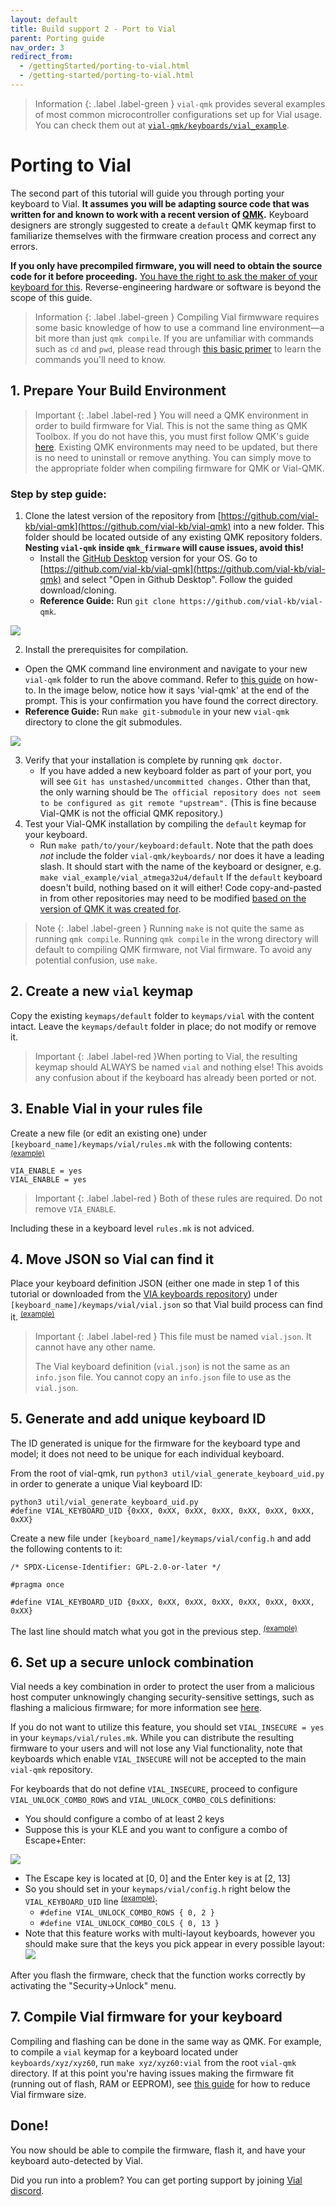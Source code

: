 ```yaml
---
layout: default
title: Build support 2 - Port to Vial
parent: Porting guide
nav_order: 3
redirect_from:
  - /gettingStarted/porting-to-vial.html
  - /getting-started/porting-to-vial.html
---
```


> Information
> {: .label .label-green }
> `vial-qmk` provides several examples of most common microcontroller configurations set up for Vial usage. You can check them out at [`vial-qmk/keyboards/vial_example`](https://github.com/vial-kb/vial-qmk/tree/vial/keyboards/vial_example).

# Porting to Vial

The second part of this tutorial will guide you through porting your keyboard to Vial. **It assumes you will be adapting source code that was written for and known to work with a recent version of [QMK](https://qmk.fm/).** Keyboard designers are strongly suggested to create a `default` QMK keymap first to familiarize themselves with the firmware creation process and correct any errors.

**If you only have precompiled firmware, you will need to obtain the source code for it before proceeding.** [You have the right to ask the maker of your keyboard for this](https://www.gnu.org/licenses/gpl-faq.en.html#ModifiedJustBinary). Reverse-engineering hardware or software is beyond the scope of this guide.

> Information
> {: .label .label-green }
> Compiling Vial firmwware requires some basic knowledge of how to use a command line environment—a bit more than just `qmk compile`. If you are unfamiliar with commands such as `cd` and `pwd`, please read through [this basic primer](https://developer.mozilla.org/en-US/docs/Learn/Tools_and_testing/Understanding_client-side_tools/Command_line#basic_built-in_terminal_commands) to learn the commands you'll need to know.

## 1. Prepare Your Build Environment

> Important
> {: .label .label-red }
> You will need a QMK environment in order to build firmware for Vial. This is not the same thing as QMK Toolbox. If you do not have this, you must first follow QMK's guide [here](https://docs.qmk.fm/#/newbs_getting_started).
> Existing QMK environments may need to be updated, but there is no need to uninstall or remove anything. You can simply move to the appropriate folder when compiling firmware for QMK or Vial-QMK.

### Step by step guide:
1. Clone the latest version of the repository from [https://github.com/vial-kb/vial-qmk](https://github.com/vial-kb/vial-qmk) into a new folder. This folder should be located outside of any existing QMK repository folders. **Nesting `vial-qmk` inside `qmk_firmware` will cause issues, avoid this!**
   - Install the [GitHub Desktop](https://desktop.github.com) version for your OS. Go to [https://github.com/vial-kb/vial-qmk](https://github.com/vial-kb/vial-qmk) and select "Open in Github Desktop". Follow the guided download/cloning.
   - **Reference Guide:** Run `git clone https://github.com/vial-kb/vial-qmk`.

![](../img/open_to_github_desktop.png)

2. Install the prerequisites for compilation.
  - Open the QMK command line environment and navigate to your new `vial-qmk` folder to run the above command. Refer to [this guide](https://developer.mozilla.org/en-US/docs/Learn/Tools_and_testing/Understanding_client-side_tools/Command_line#basic_built-in_terminal_commands) on how-to. In the image below, notice how it says 'vial-qmk' at the end of the prompt. This is your confirmation you have found the correct directory.
   - **Reference Guide:** Run `make git-submodule` in your new `vial-qmk` directory to clone the git submodules.

![](../img/beginner_prompt.png)

3. Verify that your installation is complete by running `qmk doctor`.
   - If you have added a new keyboard folder as part of your port, you will see `Git has unstashed/uncommitted changes.` Other than that, the only warning should be `The official repository does not seem to be configured as git remote "upstream".` (This is fine because Vial-QMK is not the official QMK repository.)
4. Test your Vial-QMK installation by compiling the `default` keymap for your keyboard.
   - Run `make path/to/your/keyboard:default`. Note that the path does *not* include the folder `vial-qmk/keyboards/` nor does it have a leading slash. It should start with the name of the keyboard or designer, e.g. `make vial_example/vial_atmega32u4/default`
     If the `default` keyboard doesn't build, nothing based on it will either! Code copy-and-pasted in from other repositories may need to be modified [based on the version of QMK it was created for](https://docs.qmk.fm/#/breaking_changes?id=what-has-been-included-in-past-breaking-changes).

> Note
> {: .label .label-green }
> Running `make` is not quite the same as running `qmk compile`. Running `qmk compile` in the wrong directory will default to compiling QMK firmware, not Vial firmware. To avoid any potential confusion, use `make`.


## 2. Create a new `vial` keymap

Copy the existing `keymaps/default` folder to `keymaps/vial` with the content intact. Leave the `keymaps/default` folder in place; do not modify or remove it.

> Important
> {: .label .label-red }When porting to Vial, the resulting keymap should ALWAYS be named `vial` and nothing else! This avoids any confusion about if the keyboard has already been ported or not.

## 3. Enable Vial in your rules file

Create a new file (or edit an existing one) under `[keyboard_name]/keymaps/vial/rules.mk` with the following contents:<sup>[(example)](https://github.com/vial-kb/vial-qmk/blob/90f3b0e2e188eccb23ed8a2a690df278a0f1057b/keyboards/vial_example/vial_atmega32u4/keymaps/vial/rules.mk#L2)</sup>

```
VIA_ENABLE = yes
VIAL_ENABLE = yes
```
> Important
> {: .label .label-red }
> Both of these rules are required. Do not remove `VIA_ENABLE`.

Including these in a keyboard level `rules.mk` is not adviced.

## 4. Move JSON so Vial can find it

Place your keyboard definition JSON (either one made in step 1 of this tutorial or downloaded from the [VIA keyboards repository](https://github.com/the-via/keyboards/tree/master/src)) under `[keyboard_name]/keymaps/vial/vial.json` so that Vial build process can find it. <sup>[(example)](https://github.com/vial-kb/vial-qmk/blob/90f3b0e2e188eccb23ed8a2a690df278a0f1057b/keyboards/vial_example/vial_atmega32u4/keymaps/vial/vial.json)</sup>

> Important
> {: .label .label-red }
> This file must be named `vial.json`. It cannot have any other name.
>
> The Vial keyboard definition (`vial.json`) is not the same as an `info.json` file. You cannot copy an `info.json` file to use as the `vial.json`.

## 5. Generate and add unique keyboard ID
The ID generated is unique for the firmware for the keyboard type and model; it does not need to be unique for each individual keyboard.

From the root of vial-qmk, run `python3 util/vial_generate_keyboard_uid.py` in order to generate a unique Vial keyboard ID:

```
python3 util/vial_generate_keyboard_uid.py
#define VIAL_KEYBOARD_UID {0xXX, 0xXX, 0xXX, 0xXX, 0xXX, 0xXX, 0xXX, 0xXX}
```

Create a new file under `[keyboard_name]/keymaps/vial/config.h` and add the following contents to it:

```
/* SPDX-License-Identifier: GPL-2.0-or-later */

#pragma once

#define VIAL_KEYBOARD_UID {0xXX, 0xXX, 0xXX, 0xXX, 0xXX, 0xXX, 0xXX, 0xXX}
```

The last line should match what you got in the previous step. <sup>[(example)](https://github.com/vial-kb/vial-qmk/blob/90f3b0e2e188eccb23ed8a2a690df278a0f1057b/keyboards/vial_example/vial_atmega32u4/keymaps/vial/config.h#L5)</sup>

## 6. Set up a secure unlock combination

Vial needs a key combination in order to protect the user from a malicious host computer unknowingly changing security-sensitive settings, such as flashing a malicious firmware; for more information see [here](security.md).

If you do not want to utilize this feature, you should set `VIAL_INSECURE = yes` in your `keymaps/vial/rules.mk`. While you can distribute the resulting firmware to your users and will not lose any Vial functionality, note that keyboards which enable `VIAL_INSECURE` will not be accepted to the main `vial-qmk` repository.

For keyboards that do not define `VIAL_INSECURE`, proceed to configure `VIAL_UNLOCK_COMBO_ROWS` and `VIAL_UNLOCK_COMBO_COLS` definitions:

* You should configure a combo of at least 2 keys
* Suppose this is your KLE and you want to configure a combo of Escape+Enter:

![](../img/security-kle.png)

* The Escape key is located at [0, 0] and the Enter key is at [2, 13]
* So you should set in your `keymaps/vial/config.h` right below the `VIAL_KEYBOARD_UID` line <sup>[(example)](https://github.com/vial-kb/vial-qmk/blob/90f3b0e2e188eccb23ed8a2a690df278a0f1057b/keyboards/vial_example/vial_atmega32u4/keymaps/vial/config.h#L6-L7)</sup>:
  * `#define VIAL_UNLOCK_COMBO_ROWS { 0, 2 }`
  * `#define VIAL_UNLOCK_COMBO_COLS { 0, 13 }`
* Note that this feature works with multi-layout keyboards, however you should make sure that the keys you pick appear in every possible layout:
![](../img/security-user-prompt.png)

After you flash the firmware, check that the function works correctly by activating the "Security->Unlock" menu.

## 7. Compile Vial firmware for your keyboard

Compiling and flashing can be done in the same way as QMK. For example, to compile a `vial` keymap for a keyboard located under `keyboards/xyz/xyz60`, run `make xyz/xyz60:vial` from the root `vial-qmk` directory. If at this point you're having issues making the firmware fit (running out of flash, RAM or EEPROM), see [this guide](firmware-size.md) for how to reduce Vial firmware size.

## Done!

You now should be able to compile the firmware, flash it, and have your keyboard auto-detected by Vial.

Did you run into a problem? You can get porting support by joining [Vial discord](https://discord.gg/zNKEUXTKwF).
